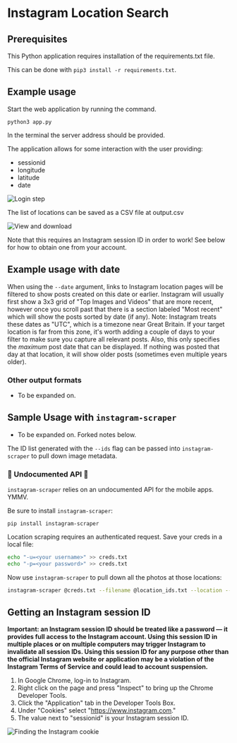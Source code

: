 # Instagram Location Search

## Prerequisites

This Python application requires installation of the requirements.txt file.

This can be done with `pip3 install -r requirements.txt`.

## Example usage

Start the web application by running the command.

```python3 app.py ```

In the terminal the server address should be provided.

The application allows for some interaction with the user providing:
- sessionid
- longitude
- latitude
- date

![Login step](loc-1.gif)

The list of locations can be saved as a CSV file at output.csv

![View and download](loc-2.gif)

Note that this requires an Instagram session ID in order to work! See below for how to obtain one from your account.

## Example usage with date

When using the `--date` argument, links to Instagram location pages will be filtered to show posts created on this date or earlier.
Instagram will usually first show a 3x3 grid of "Top Images and Videos" that are more recent, however once you scroll past that
there is a section labeled "Most recent" which will show the posts sorted by date (if any).
Note: Instagram treats these dates as "UTC", which is a timezone near Great Britain. If your target location is far from this zone,
it's worth adding a couple of days to your filter to make sure you capture all relevant posts. Also, this only specifies the
*maximum* post date that can be displayed. If nothing was posted that day at that location, it will show older posts (sometimes
even multiple years older).

### Other output formats

- To be expanded on.

## Sample Usage with `instagram-scraper`

- To be expanded on. Forked notes below.

The ID list generated with the `--ids` flag can be passed into `instagram-scraper` to pull down image metadata.

### :rotating_light: Undocumented API :rotating_light:
`instagram-scraper` relies on an undocumented API for the mobile apps. YMMV.

Be sure to install `instagram-scraper`:
```
pip install instagram-scraper
```

Location scraping requires an authenticated request. Save your creds in a local file:
```sh
echo "-u=<your username>" >> creds.txt
echo "-p=<your password>" >> creds.txt
```

Now use `instagram-scraper` to pull down all the photos at those locations:
```sh
instagram-scraper @creds.txt --filename @location_ids.txt --location --include-location --destination <output dir>
```

## Getting an Instagram session ID

__Important: an Instagram session ID should be treated like a password — it provides full access to the Instagram account. Using this session ID in multiple places or on multiple computers may trigger Instagram to invalidate all session IDs. Using this session ID for any purpose other than the official Instagram website or application may be a violation of the Instagram Terms of Service and could lead to account suspension.__

1. In Google Chrome, log-in to Instagram.
2. Right click on the page and press "Inspect" to bring up the Chrome Developer Tools.
3. Click the "Application" tab in the Developer Tools Box.
4. Under "Cookies" select "https://www.instagram.com."
5. The value next to "sessionid" is your Instagram session ID.

![Finding the Instagram cookie](docs/cookies.jpg)
